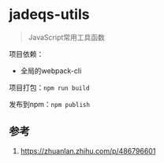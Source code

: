 # jadeqs-utils

> JavaScript常用工具函数

项目依赖：
- 全局的webpack-cli

项目打包：`npm run build`

发布到npm：`npm publish`

## 参考

1. https://zhuanlan.zhihu.com/p/486796601